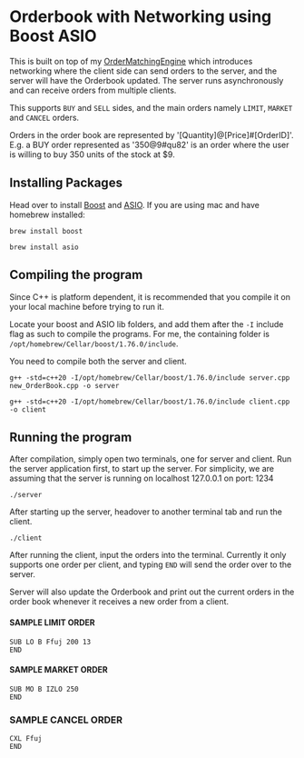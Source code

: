 # Orderbook with Networking using Boost ASIO 

This is built on top of my [OrderMatchingEngine](https://github.com/ngqinzhe/Order_Matching_Engine) which introduces networking where the client side can send orders to the server, and the server will have the Orderbook updated. The server runs asynchronously and can receive orders from multiple clients.

This supports `BUY` and `SELL` sides, and the main orders namely `LIMIT`, `MARKET` and `CANCEL` orders.

Orders in the order book are represented by '[Quantity]@[Price]#[OrderID]'. E.g. a BUY order represented as '350@9#qu82' is an order where the user is willing to buy 350 units of the stock at $9.

## Installing Packages
Head over to install [Boost](https://www.boost.org/) and [ASIO](https://think-async.com/). If you are using mac and have homebrew installed:
```
brew install boost
```
```
brew install asio
```

## Compiling the program
Since C++ is platform dependent, it is recommended that you compile it on your local machine before trying to run it.

Locate your boost and ASIO lib folders, and add them after the `-I` include flag as such to compile the programs. For me, the containing folder is `/opt/homebrew/Cellar/boost/1.76.0/include`. 

You need to compile both the server and client.
```
g++ -std=c++20 -I/opt/homebrew/Cellar/boost/1.76.0/include server.cpp new_OrderBook.cpp -o server
```
```
g++ -std=c++20 -I/opt/homebrew/Cellar/boost/1.76.0/include client.cpp -o client
```

## Running the program
After compilation, simply open two terminals, one for server and client. Run the server application first, to start up the server. For simplicity, we are assuming that the server is running on localhost 127.0.0.1 on port: 1234

```
./server
```

After starting up the server, headover to another terminal tab and run the client.
```
./client
```

After running the client, input the orders into the terminal. Currently it only supports one order per client, and typing `END` will send the order over to the server.

Server will also update the Orderbook and print out the current orders in the order book whenever it receives a new order from a client. 


#### SAMPLE LIMIT ORDER
```
SUB LO B Ffuj 200 13
END
```

#### SAMPLE MARKET ORDER
```
SUB MO B IZLO 250
END
```

### SAMPLE CANCEL ORDER
```
CXL Ffuj
END
```

